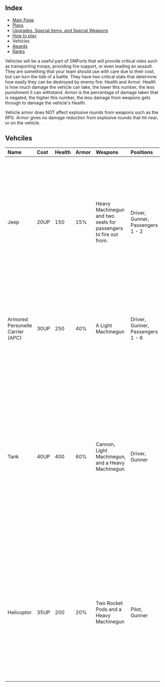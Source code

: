 ## Index ##
  * [Main Page](http://code.google.com/p/gfplus/)
  * [Plans](plans.md)
  * [Upgrades, Special items, and Special Weapons](Specials.md)
  * [How to play](Gameplay.md)
  * Vehicles
  * [Awards](Awards.md)
  * [Ranks](Ranks.md)

Vehicles will be a useful part of GMForts that will provide critical roles such as transporting troops, providing fire support, or even leading an assault. They are something that your team should use with care due to their cost, but can turn the tide of a battle. They have two critical stats that determine how easily they can be destroyed by enemy fire: Health and Armor. Health is how much damage the vehicle can take, the lower this number, the less punishment it can withstand. Armor is the percentage of damage taken that is negated, the higher this number, the less damage from weapons gets through to damage the vehicle's Health.

Vehicle armor does NOT affect explosive rounds from weapons such as the RPG. Armor gives no damage reduction from explosive rounds that hit near, or on the vehicle.

## Vehciles ##
|Name|Cost|Health|Armor|Weapons|Positions|Notes|
|:---|:---|:-----|:----|:------|:--------|:----|
|Jeep|20UP|150   |15%  |Heavy Machinegun and two seats for passengers to fire out from.|Driver, Gunner, Passengers 1 - 2|The Jeep provides little protection from enemy fire and has low Health and Armor, but is the cheapest vehicle available and boasts a Heavy Machinegun and the #3 and #4 passengers may fire out at enemies providing it with surprising firepower. It is easily destroyed by turrets and small-arms fire.|
|Armored Personelle Carrier (APC)|30UP|250   |40%  |A Light Machinegun|Driver, Gunner, Passengers 1 - 6| The APC is lightly armed but makes up for this by providing a quick trasport with more Armor and Health than a Jeep, and is able to hold twice as many passengers.|
|Tank|40UP|400   |60%  |Cannon, Light Machinegun, and a Heavy Machinegun|Driver, Gunner|The Tank is the most powerful and heavily armored vehicle in GMForts. It can destroy bases with its cannon and is able to inflict heavy damage on infantry and vehicles alike. The Driver controls the main Cannon and the Coaxial Light Machinegun, while a second passenger may control the Heavy Machinegun mounted ontop of the turret with a 360 degree turning radius.|
|Helicoptor|35UP|200   |20%  |Two Rocket Pods and a Heavy Machinegun|Pilot, Gunner|The helicoptor has only slightly more Health and Armor than a jeep, but it more than makes up for this with its great speed, maneuverability, twin rocket pods and gunner-controlled Heavy Machinegun. Good for countering Tanks but easily destroyed by turrets and small-arms fire.|